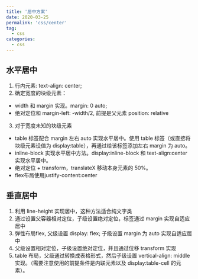 ```yaml
---
title: '居中方案'
date: 2020-03-25
permalink: 'css/center'
tag:
  - css
categories:
  - css
---
```


## 水平居中

1. 行内元素: text-align: center;
2. 确定宽度的块级元素：
  - width 和 margin 实现。margin: 0 auto;
  - 绝对定位和 margin-left: -width/2, 前提是父元素 position: relative
3. 对于宽度未知的块级元素
  - table 标签配合 margin 左右 auto 实现水平居中。使用 table 标签（或直接将块级元素设值为 display:table），再通过给该标签添加左右 margin 为 auto。
  - inline-block 实现水平居中方法。display:inline-block 和 text-align:center 实现水平居中。
  - 绝对定位 + transform，translateX 移动本身元素的 50%。
  - flex布局使用justify-content:center

## 垂直居中

1. 利用 line-height 实现居中，这种方法适合纯文字类
2. 通过设置父容器相对定位，子级设置绝对定位，标签通过 margin 实现自适应居中
3. 弹性布局flex, 父级设置 display: flex; 子级设置 margin 为 auto 实现自适应居中
4. 父级设置相对定位，子级设置绝对定位，并且通过位移 transform 实现
5. table 布局，父级通过转换成表格形式，然后子级设置 vertical-align: middle 实现。（需要注意使用的前提条件是内联元素以及 display:table-cell 的元素）。
